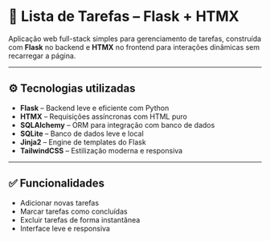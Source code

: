 # 📝 Lista de Tarefas – Flask + HTMX

Aplicação web full-stack simples para gerenciamento de tarefas, construída com **Flask** no backend e **HTMX** no frontend para interações dinâmicas sem recarregar a página.

---

## ⚙️ Tecnologias utilizadas

- **Flask** – Backend leve e eficiente com Python
- **HTMX** – Requisições assíncronas com HTML puro
- **SQLAlchemy** – ORM para integração com banco de dados
- **SQLite** – Banco de dados leve e local
- **Jinja2** – Engine de templates do Flask
- **TailwindCSS** – Estilização moderna e responsiva

---

## ✅ Funcionalidades

- Adicionar novas tarefas
- Marcar tarefas como concluídas
- Excluir tarefas de forma instantânea
- Interface leve e responsiva
